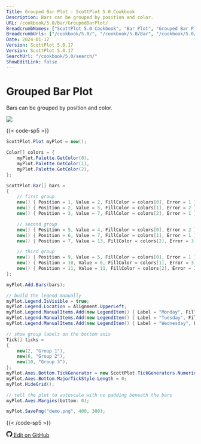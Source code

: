 ```yaml
---
Title: Grouped Bar Plot - ScottPlot 5.0 Cookbook
Description: Bars can be grouped by position and color.
URL: /cookbook/5.0/Bar/GroupedBarPlot/
BreadcrumbNames: ["ScottPlot 5.0 Cookbook", "Bar Plot", "Grouped Bar Plot"]
BreadcrumbUrls: ["/cookbook/5.0/", "/cookbook/5.0/Bar", "/cookbook/5.0/Bar/GroupedBarPlot"]
Date: 2024-01-17
Version: ScottPlot 5.0.17
Version: ScottPlot 5.0.17
SearchUrl: "/cookbook/5.0/search/"
ShowEditLink: false
---
```


# Grouped Bar Plot


Bars can be grouped by position and color.

[![](/cookbook/5.0/images/GroupedBarPlot.png)](/cookbook/5.0/images/GroupedBarPlot.png)

{{< code-sp5 >}}

```cs
ScottPlot.Plot myPlot = new();

Color[] colors = {
    myPlot.Palette.GetColor(0),
    myPlot.Palette.GetColor(1),
    myPlot.Palette.GetColor(2),
};

ScottPlot.Bar[] bars =
{
    // first group
    new() { Position = 1, Value = 2, FillColor = colors[0], Error = 1 },
    new() { Position = 2, Value = 5, FillColor = colors[1], Error = 2 },
    new() { Position = 3, Value = 7, FillColor = colors[2], Error = 1 },

    // second group
    new() { Position = 5, Value = 4, FillColor = colors[0], Error = 2 },
    new() { Position = 6, Value = 7, FillColor = colors[1], Error = 1 },
    new() { Position = 7, Value = 13, FillColor = colors[2], Error = 3 },

    // third group
    new() { Position = 9, Value = 5, FillColor = colors[0], Error = 1 },
    new() { Position = 10, Value = 6, FillColor = colors[1], Error = 3 },
    new() { Position = 11, Value = 11, FillColor = colors[2], Error = 2 },
};

myPlot.Add.Bars(bars);

// build the legend manually
myPlot.Legend.IsVisible = true;
myPlot.Legend.Location = Alignment.UpperLeft;
myPlot.Legend.ManualItems.Add(new LegendItem() { Label = "Monday", FillColor = colors[0] });
myPlot.Legend.ManualItems.Add(new LegendItem() { Label = "Tuesday", FillColor = colors[1] });
myPlot.Legend.ManualItems.Add(new LegendItem() { Label = "Wednesday", FillColor = colors[2] });

// show group labels on the bottom axis
Tick[] ticks =
{
    new(2, "Group 1"),
    new(6, "Group 2"),
    new(10, "Group 3"),
};
myPlot.Axes.Bottom.TickGenerator = new ScottPlot.TickGenerators.NumericManual(ticks);
myPlot.Axes.Bottom.MajorTickStyle.Length = 0;
myPlot.HideGrid();

// tell the plot to autoscale with no padding beneath the bars
myPlot.Axes.Margins(bottom: 0);

myPlot.SavePng("demo.png", 400, 300);

```

{{< /code-sp5 >}}

<a href='https://github.com/ScottPlot/ScottPlot/blob/main/src/ScottPlot5/ScottPlot5%20Cookbook/Recipes/PlotTypes/Bar.cs'><svg xmlns="http://www.w3.org/2000/svg" width="16" height="16" fill="currentColor" class="mb-1 bi bi-github" viewBox="0 0 16 16">
  <path d="M8 0C3.58 0 0 3.58 0 8c0 3.54 2.29 6.53 5.47 7.59.4.07.55-.17.55-.38 0-.19-.01-.82-.01-1.49-2.01.37-2.53-.49-2.69-.94-.09-.23-.48-.94-.82-1.13-.28-.15-.68-.52-.01-.53.63-.01 1.08.58 1.23.82.72 1.21 1.87.87 2.33.66.07-.52.28-.87.51-1.07-1.78-.2-3.64-.89-3.64-3.95 0-.87.31-1.59.82-2.15-.08-.2-.36-1.02.08-2.12 0 0 .67-.21 2.2.82.64-.18 1.32-.27 2-.27s1.36.09 2 .27c1.53-1.04 2.2-.82 2.2-.82.44 1.1.16 1.92.08 2.12.51.56.82 1.27.82 2.15 0 3.07-1.87 3.75-3.65 3.95.29.25.54.73.54 1.48 0 1.07-.01 1.93-.01 2.2 0 .21.15.46.55.38A8.01 8.01 0 0 0 16 8c0-4.42-3.58-8-8-8"/>
</svg> Edit on GitHub</a>

